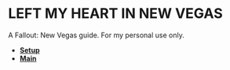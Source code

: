# LEFT MY HEART IN NEW VEGAS

A Fallout: New Vegas guide. For my personal use only.

- [**Setup**](https://github.com/Sigourn/iheartnewvegas/blob/main/setup.md)
- [**Main**](https://github.com/Sigourn/iheartnewvegas/blob/main/main.md)
